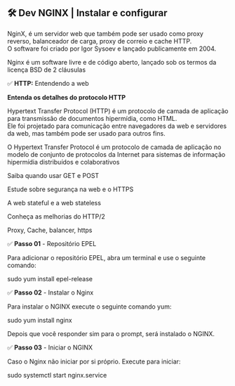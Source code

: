## 🛠 Dev NGINX | Instalar e configurar

NginX, é um servidor web que também pode ser usado como proxy reverso, balanceador de carga, proxy de correio e cache HTTP.  
O software foi criado por Igor Sysoev e lançado publicamente em 2004.  

Nginx é um software livre e de código aberto, lançado sob os termos da licença BSD de 2 cláusulas

✅ **HTTP:** Entendendo a web

**Entenda os detalhes do protocolo HTTP**

Hypertext Transfer Protocol (HTTP) é um protocolo de camada de aplicação para transmissão de documentos hipermídia, como HTML.  
Ele foi projetado para comunicação entre navegadores da web e servidores da web, mas também pode ser usado para outros fins.  

O Hypertext Transfer Protocol é um protocolo de camada de aplicação no modelo de conjunto de protocolos da Internet para sistemas de informação hipermídia distribuídos e colaborativos



Saiba quando usar GET e POST

Estude sobre segurança na web e o HTTPS

A web stateful e a web stateless

Conheça as melhorias do HTTP/2


Proxy, Cache, balancer, https



✅ **Passo 01** - Repositório EPEL

Para adicionar o repositório EPEL, abra um terminal e use o seguinte comando:   

sudo yum install epel-release

✅ **Passo 02** - Instalar o Nginx   

Para instalar o NGINX execute o seguinte comando yum:   

sudo yum install nginx

Depois que você responder sim para o prompt, será instalado o NGINX.

✅ **Passo 03** - Iniciar o NGINX

Caso o Nginx não iniciar por si próprio. Execute para iniciar:   

sudo systemctl start nginx.service

